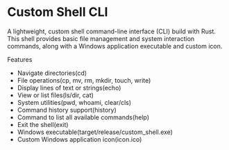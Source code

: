 # Custom Shell CLI
A lightweight, custom shell command-line interface (CLI) build with Rust. This shell provides basic file management and system interaction commands, along with a Windows application executable and custom icon.

Features
- Navigate directories(cd)
- File operations(cp, mv, rm, mkdir, touch, write)
- Display lines of text or strings(echo)
- View or list files(ls/dir, cat)
- System utilities(pwd, whoami, clear/cls)
- Command history support(history)
- Command to list all available commands(help)
- Exit the shell(exit)
- Windows executable(target/release/custom_shell.exe)
- Custom Windows application icon(icon.ico)
